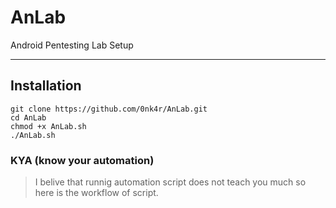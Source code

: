 # AnLab
Android Pentesting Lab Setup


---
## Installation 

```
git clone https://github.com/0nk4r/AnLab.git
cd AnLab
chmod +x AnLab.sh 
./AnLab.sh
```
### KYA (know your automation)
> I belive that runnig automation script does not teach you much so here is the workflow of script.

